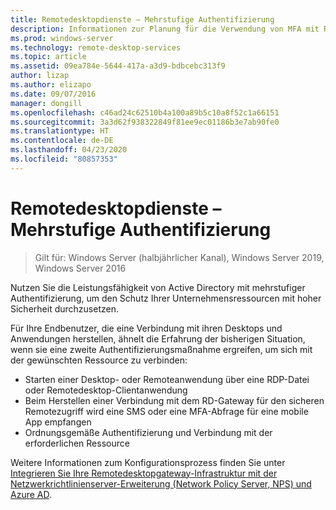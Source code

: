 ```yaml
---
title: Remotedesktopdienste – Mehrstufige Authentifizierung
description: Informationen zur Planung für die Verwendung von MFA mit RDS.
ms.prod: windows-server
ms.technology: remote-desktop-services
ms.topic: article
ms.assetid: 09ea784e-5644-417a-a3d9-bdbcebc313f9
author: lizap
ms.author: elizapo
ms.date: 09/07/2016
manager: dongill
ms.openlocfilehash: c46ad24c62510b4a100a89b5c10a8f52c1a66151
ms.sourcegitcommit: 3a3d62f938322849f81ee9ec01186b3e7ab90fe0
ms.translationtype: HT
ms.contentlocale: de-DE
ms.lasthandoff: 04/23/2020
ms.locfileid: "80857353"
---
```

# <a name="remote-desktop-services---multi-factor-authentication"></a>Remotedesktopdienste – Mehrstufige Authentifizierung

>Gilt für: Windows Server (halbjährlicher Kanal), Windows Server 2019, Windows Server 2016

Nutzen Sie die Leistungsfähigkeit von Active Directory mit mehrstufiger Authentifizierung, um den Schutz Ihrer Unternehmensressourcen mit hoher Sicherheit durchzusetzen.

Für Ihre Endbenutzer, die eine Verbindung mit ihren Desktops und Anwendungen herstellen, ähnelt die Erfahrung der bisherigen Situation, wenn sie eine zweite Authentifizierungsmaßnahme ergreifen, um sich mit der gewünschten Ressource zu verbinden:
- Starten einer Desktop- oder Remoteanwendung über eine RDP-Datei oder Remotedesktop-Clientanwendung
- Beim Herstellen einer Verbindung mit dem RD-Gateway für den sicheren Remotezugriff wird eine SMS oder eine MFA-Abfrage für eine mobile App empfangen
- Ordnungsgemäße Authentifizierung und Verbindung mit der erforderlichen Ressource

Weitere Informationen zum Konfigurationsprozess finden Sie unter [Integrieren Sie Ihre Remotedesktopgateway-Infrastruktur mit der Netzwerkrichtlinienserver-Erweiterung (Network Policy Server, NPS) und Azure AD](https://docs.microsoft.com/azure/multi-factor-authentication/nps-extension-remote-desktop-gateway).
